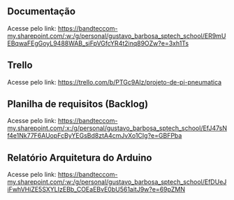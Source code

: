 ## Documentação
Acesse pelo link: https://bandteccom-my.sharepoint.com/:w:/g/personal/gustavo_barbosa_sptech_school/ER9mUEBqwaFEgGoyL9488WAB_siFpVGfcYR4t2inq89OZw?e=3xh1Ts

## Trello
Acesse pelo link: https://trello.com/b/PTGc9AIz/projeto-de-pi-pneumatica

## Planilha de requisitos (Backlog)
Acesse pelo link: https://bandteccom-my.sharepoint.com/:x:/g/personal/gustavo_barbosa_sptech_school/EfJ47sNf4e1Nk77F6AUopFcByYEGsBd8ztA4cmJvXo1CIg?e=GBFPba

## Relatório Arquitetura do Arduino
Acesse pelo link: https://bandteccom-my.sharepoint.com/:w:/g/personal/gustavo_barbosa_sptech_school/EfDUeJiFwhVHiZE5SXYLIzEBb_COEaEBvE0bU561aitJ9w?e=69pZMN